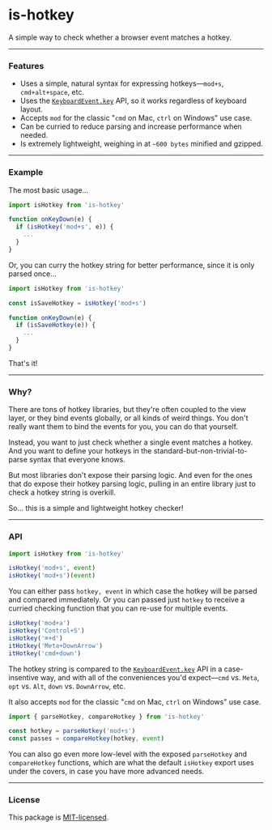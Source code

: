 
# is-hotkey

A simple way to check whether a browser event matches a hotkey.

---

### Features

- Uses a simple, natural syntax for expressing hotkeys—`mod+s`, `cmd+alt+space`, etc.
- Uses the [`KeyboardEvent.key`](https://developer.mozilla.org/en-US/docs/Web/API/KeyboardEvent/key) API, so it works regardless of keyboard layout.
- Accepts `mod` for the classic "`cmd` on Mac, `ctrl` on Windows" use case.
- Can be curried to reduce parsing and increase performance when needed.
- Is extremely lightweight, weighing in at `~600 bytes` minified and gzipped.

---

### Example

The most basic usage...

```js
import isHotkey from 'is-hotkey'

function onKeyDown(e) {
  if (isHotkey('mod+s', e)) {
    ...
  }
}
```

Or, you can curry the hotkey string for better performance, since it is only parsed once...

```js
import isHotkey from 'is-hotkey'

const isSaveHotkey = isHotkey('mod+s')

function onKeyDown(e) {
  if (isSaveHotkey(e)) {
    ...
  }
}
```

That's it!

---

### Why?

There are tons of hotkey libraries, but they're often coupled to the view layer, or they bind events globally, or all kinds of weird things. You don't really want them to bind the events for you, you can do that yourself. 

Instead, you want to just check whether a single event matches a hotkey. And you want to define your hotkeys in the standard-but-non-trivial-to-parse syntax that everyone knows.

But most libraries don't expose their parsing logic. And even for the ones that do expose their hotkey parsing logic, pulling in an entire library just to check a hotkey string is overkill.

So... this is a simple and lightweight hotkey checker!

---

### API

```js
import isHotkey from 'is-hotkey'

isHotkey('mod+s', event)
isHotkey('mod+s')(event)
```

You can either pass `hotkey, event` in which case the hotkey will be parsed and compared immediately. Or you can passed just `hotkey` to receive a curried checking function that you can re-use for multiple events.

```js
isHotkey('mod+a')
isHotkey('Control+S')
isHotkey('⌘+d')
itHotkey('Meta+DownArrow')
itHotkey('cmd+down')
```

The hotkey string is compared to the [`KeyboardEvent.key`](https://developer.mozilla.org/en-US/docs/Web/API/KeyboardEvent/key) API in a case-insentive way, and with all of the conveniences you'd expect—`cmd` vs. `Meta`, `opt` vs. `Alt`, `down` vs. `DownArrow`, etc. 

It also accepts `mod` for the classic "`cmd` on Mac, `ctrl` on Windows" use case.

```js
import { parseHotkey, compareHotkey } from 'is-hotkey'

const hotkey = parseHotkey('mod+s')
const passes = compareHotkey(hotkey, event)
```

You can also go even more low-level with the exposed `parseHotkey` and `compareHotkey` functions, which are what the default `isHotkey` export uses under the covers, in case you have more advanced needs.

---

### License

This package is [MIT-licensed](./License.md).
